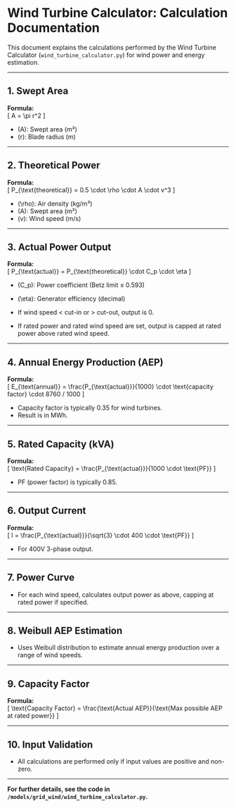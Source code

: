 # Wind Turbine Calculator: Calculation Documentation

This document explains the calculations performed by the Wind Turbine Calculator (`wind_turbine_calculator.py`) for wind power and energy estimation.

---

## 1. Swept Area

**Formula:**  
\[
A = \pi r^2
\]
- \(A\): Swept area (m²)
- \(r\): Blade radius (m)

---

## 2. Theoretical Power

**Formula:**  
\[
P_{\text{theoretical}} = 0.5 \cdot \rho \cdot A \cdot v^3
\]
- \(\rho\): Air density (kg/m³)
- \(A\): Swept area (m²)
- \(v\): Wind speed (m/s)

---

## 3. Actual Power Output

**Formula:**  
\[
P_{\text{actual}} = P_{\text{theoretical}} \cdot C_p \cdot \eta
\]
- \(C_p\): Power coefficient (Betz limit ≤ 0.593)
- \(\eta\): Generator efficiency (decimal)

- If wind speed < cut-in or > cut-out, output is 0.
- If rated power and rated wind speed are set, output is capped at rated power above rated wind speed.

---

## 4. Annual Energy Production (AEP)

**Formula:**  
\[
E_{\text{annual}} = \frac{P_{\text{actual}}}{1000} \cdot \text{capacity factor} \cdot 8760 / 1000
\]
- Capacity factor is typically 0.35 for wind turbines.
- Result is in MWh.

---

## 5. Rated Capacity (kVA)

**Formula:**  
\[
\text{Rated Capacity} = \frac{P_{\text{actual}}}{1000 \cdot \text{PF}}
\]
- PF (power factor) is typically 0.85.

---

## 6. Output Current

**Formula:**  
\[
I = \frac{P_{\text{actual}}}{\sqrt{3} \cdot 400 \cdot \text{PF}}
\]
- For 400V 3-phase output.

---

## 7. Power Curve

- For each wind speed, calculates output power as above, capping at rated power if specified.

---

## 8. Weibull AEP Estimation

- Uses Weibull distribution to estimate annual energy production over a range of wind speeds.

---

## 9. Capacity Factor

**Formula:**  
\[
\text{Capacity Factor} = \frac{\text{Actual AEP}}{\text{Max possible AEP at rated power}}
\]

---

## 10. Input Validation

- All calculations are performed only if input values are positive and non-zero.

---

**For further details, see the code in `/models/grid_wind/wind_turbine_calculator.py`.**
